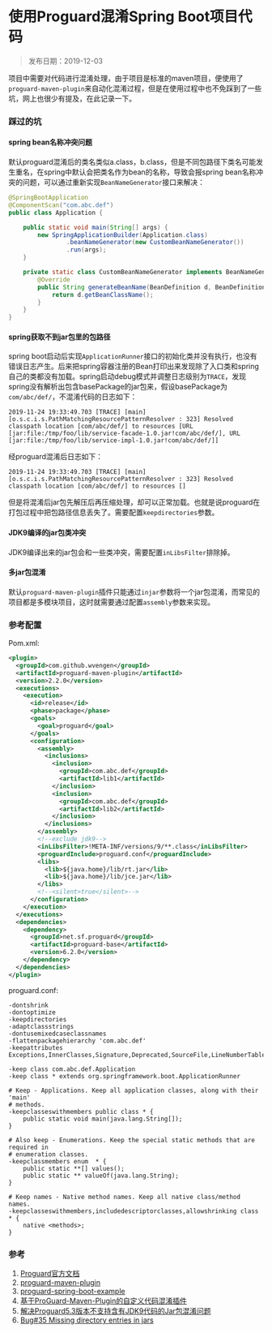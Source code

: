# 使用Proguard混淆Spring Boot项目代码

> 发布日期：2019-12-03

项目中需要对代码进行混淆处理，由于项目是标准的maven项目，便使用了`proguard-maven-plugin`来自动化混淆过程，但是在使用过程中也不免踩到了一些坑，网上也很少有提及，在此记录一下。

### 踩过的坑

#### spring bean名称冲突问题

默认proguard混淆后的类名类似a.class，b.class，但是不同包路径下类名可能发生重名，在spring中默认会把类名作为bean的名称，导致会报spring bean名称冲突的问题，可以通过重新实现`BeanNameGenerator`接口来解决：

```java
@SpringBootApplication
@ComponentScan("com.abc.def")
public class Application {

    public static void main(String[] args) {
        new SpringApplicationBuilder(Application.class)
                .beanNameGenerator(new CustomBeanNameGenerator())
                .run(args);
    }

    private static class CustomBeanNameGenerator implements BeanNameGenerator {
        @Override
        public String generateBeanName(BeanDefinition d, BeanDefinitionRegistry r) {
            return d.getBeanClassName();
        }
    }
}
```

#### spring获取不到jar包里的包路径

spring boot启动后实现`ApplicationRunner`接口的初始化类并没有执行，也没有错误日志产生。后来把spring容器注册的Bean打印出来发现除了入口类和spring自己的类都没有加载。spring启动debug模式并调整日志级别为`TRACE`，发现spring没有解析出包含basePackage的jar包来，假设basePackage为`com/abc/def/`，不混淆代码的日志如下：

```
2019-11-24 19:33:49.703 [TRACE] [main] [o.s.c.i.s.PathMatchingResourcePatternResolver : 323] Resolved classpath location [com/abc/def/] to resources [URL [jar:file:/tmp/foo/lib/service-facade-1.0.jar!com/abc/def/], URL [jar:file:/tmp/foo/lib/service-impl-1.0.jar!com/abc/def/]]
```

经proguard混淆后日志如下：

```
2019-11-24 19:33:49.703 [TRACE] [main] [o.s.c.i.s.PathMatchingResourcePatternResolver : 323] Resolved classpath location [com/abc/def/] to resources []
```

但是将混淆后jar包先解压后再压缩处理，却可以正常加载。也就是说proguard在打包过程中把包路径信息丢失了。需要配置`keepdirectories`参数。

#### JDK9编译的jar包类冲突

JDK9编译出来的jar包会和一些类冲突，需要配置`inLibsFilter`排除掉。

#### 多jar包混淆

默认`proguard-maven-plugin`插件只能通过`injar`参数将一个jar包混淆，而常见的项目都是多模块项目，这时就需要通过配置`assembly`参数来实现。

### 参考配置

Pom.xml:

```xml
<plugin>
  <groupId>com.github.wvengen</groupId>
  <artifactId>proguard-maven-plugin</artifactId>
  <version>2.2.0</version>
  <executions>
    <execution>
      <id>release</id>
      <phase>package</phase>
      <goals>
        <goal>proguard</goal>
      </goals>
      <configuration>
        <assembly>
          <inclusions>
            <inclusion>
              <groupId>com.abc.def</groupId>
              <artifactId>lib1</artifactId>
            </inclusion>
            <inclusion>
              <groupId>com.abc.def</groupId>
              <artifactId>lib2</artifactId>
            </inclusion>
          </inclusions>
        </assembly>
        <!--exclude jdk9-->
        <inLibsFilter>!META-INF/versions/9/**.class</inLibsFilter>
        <proguardInclude>proguard.conf</proguardInclude>
        <libs>
          <lib>${java.home}/lib/rt.jar</lib>
          <lib>${java.home}/lib/jce.jar</lib>
        </libs>
        <!--<silent>true</silent>-->
      </configuration>
    </execution>
  </executions>
  <dependencies>
    <dependency>
      <groupId>net.sf.proguard</groupId>
      <artifactId>proguard-base</artifactId>
      <version>6.2.0</version>
    </dependency>
  </dependencies>
</plugin>
```

proguard.conf:

```
-dontshrink
-dontoptimize
-keepdirectories
-adaptclassstrings
-dontusemixedcaseclassnames
-flattenpackagehierarchy 'com.abc.def'
-keepattributes Exceptions,InnerClasses,Signature,Deprecated,SourceFile,LineNumberTable,LocalVariable*Table,*Annotation*,Synthetic,EnclosingMethod

-keep class com.abc.def.Application
-keep class * extends org.springframework.boot.ApplicationRunner

# Keep - Applications. Keep all application classes, along with their 'main'
# methods.
-keepclasseswithmembers public class * {
    public static void main(java.lang.String[]);
}

# Also keep - Enumerations. Keep the special static methods that are required in
# enumeration classes.
-keepclassmembers enum  * {
    public static **[] values();
    public static ** valueOf(java.lang.String);
}

# Keep names - Native method names. Keep all native class/method names.
-keepclasseswithmembers,includedescriptorclasses,allowshrinking class * {
    native <methods>;
}
```

### 参考
1. [Proguard官方文档](https://www.guardsquare.com/en/products/proguard/manual/usage)
2. [proguard-maven-plugin](http://wvengen.github.io/proguard-maven-plugin)
3. [proguard-spring-boot-example](https://github.com/seregaSLM/proguard-spring-boot-example/blob/master/pom.xml)
4. [基于ProGuard-Maven-Plugin的自定义代码混淆插件](https://blog.csdn.net/connect_me/article/details/51320913)
5. [解决Proguard5.3版本不支持含有JDK9代码的Jar包混淆问题](https://blog.csdn.net/gao20009/article/details/84914426)
6. [Bug#35 Missing directory entries in jars](https://sourceforge.net/p/proguard/bugs/35/)